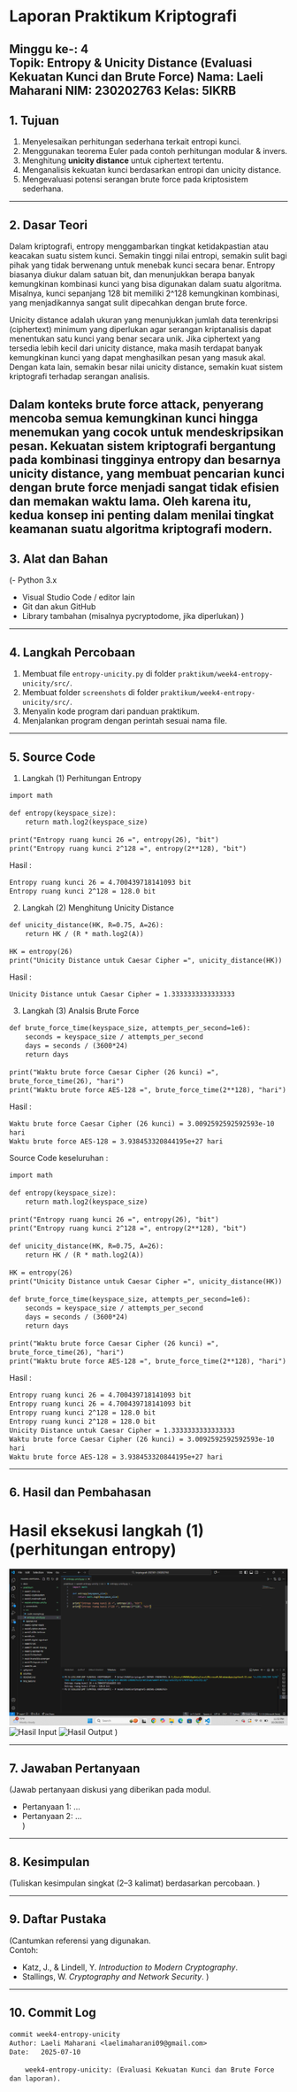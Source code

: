 # Laporan Praktikum Kriptografi
Minggu ke-: 4  
Topik: Entropy & Unicity Distance (Evaluasi Kekuatan Kunci dan Brute Force)
Nama: Laeli Maharani
NIM: 230202763
Kelas: 5IKRB
---

## 1. Tujuan
1. Menyelesaikan perhitungan sederhana terkait entropi kunci.  
2. Menggunakan teorema Euler pada contoh perhitungan modular & invers.  
3. Menghitung **unicity distance** untuk ciphertext tertentu.  
4. Menganalisis kekuatan kunci berdasarkan entropi dan unicity distance.  
5. Mengevaluasi potensi serangan brute force pada kriptosistem sederhana.  
---

## 2. Dasar Teori
Dalam kriptografi, entropy menggambarkan tingkat ketidakpastian atau keacakan suatu sistem kunci. Semakin tinggi nilai entropi, semakin sulit bagi pihak yang tidak berwenang untuk menebak kunci secara benar. Entropy biasanya diukur dalam satuan bit, dan menunjukkan berapa banyak kemungkinan kombinasi kunci yang bisa digunakan dalam suatu algoritma. Misalnya, kunci sepanjang 128 bit memiliki 2^128 kemungkinan kombinasi, yang menjadikannya sangat sulit dipecahkan dengan brute force.

Unicity distance adalah ukuran yang menunjukkan jumlah data terenkripsi (ciphertext) minimum yang diperlukan agar serangan kriptanalisis dapat menentukan satu kunci yang benar secara unik. Jika ciphertext yang tersedia lebih kecil dari unicity distance, maka masih terdapat banyak kemungkinan kunci yang dapat menghasilkan pesan yang masuk akal. Dengan kata lain, semakin besar nilai unicity distance, semakin kuat sistem kriptografi terhadap serangan analisis.

Dalam konteks brute force attack, penyerang mencoba semua kemungkinan kunci hingga menemukan yang cocok untuk mendeskripsikan pesan. Kekuatan sistem kriptografi bergantung pada kombinasi tingginya entropy dan besarnya unicity distance, yang membuat pencarian kunci dengan brute force menjadi sangat tidak efisien dan memakan waktu lama. Oleh karena itu, kedua konsep ini penting dalam menilai tingkat keamanan suatu algoritma kriptografi modern.
---

## 3. Alat dan Bahan
(- Python 3.x  
- Visual Studio Code / editor lain  
- Git dan akun GitHub  
- Library tambahan (misalnya pycryptodome, jika diperlukan)  )

---

## 4. Langkah Percobaan

1. Membuat file `entropy-unicity.py` di folder `praktikum/week4-entropy-unicity/src/`.
2. Membuat folder `screenshots` di folder `praktikum/week4-entropy-unicity/src/`.
2. Menyalin kode program dari panduan praktikum.
3. Menjalankan program dengan perintah sesuai nama file.

---

## 5. Source Code
1. Langkah (1) Perhitungan Entropy
```
import math

def entropy(keyspace_size):
    return math.log2(keyspace_size)

print("Entropy ruang kunci 26 =", entropy(26), "bit")
print("Entropy ruang kunci 2^128 =", entropy(2**128), "bit")
```
Hasil :
```
Entropy ruang kunci 26 = 4.700439718141093 bit
Entropy ruang kunci 2^128 = 128.0 bit
```

2. Langkah (2) Menghitung Unicity Distance
```
def unicity_distance(HK, R=0.75, A=26):
    return HK / (R * math.log2(A))

HK = entropy(26)
print("Unicity Distance untuk Caesar Cipher =", unicity_distance(HK))
```
Hasil :
```
Unicity Distance untuk Caesar Cipher = 1.3333333333333333
```

3. Langkah (3) Analsis Brute Force
```
def brute_force_time(keyspace_size, attempts_per_second=1e6):
    seconds = keyspace_size / attempts_per_second
    days = seconds / (3600*24)
    return days

print("Waktu brute force Caesar Cipher (26 kunci) =", brute_force_time(26), "hari")
print("Waktu brute force AES-128 =", brute_force_time(2**128), "hari")
```
Hasil :
```
Waktu brute force Caesar Cipher (26 kunci) = 3.0092592592592593e-10 hari
Waktu brute force AES-128 = 3.938453320844195e+27 hari
```

Source Code keseluruhan :
```
import math

def entropy(keyspace_size):
    return math.log2(keyspace_size)

print("Entropy ruang kunci 26 =", entropy(26), "bit")
print("Entropy ruang kunci 2^128 =", entropy(2**128), "bit")

def unicity_distance(HK, R=0.75, A=26):
    return HK / (R * math.log2(A))

HK = entropy(26)
print("Unicity Distance untuk Caesar Cipher =", unicity_distance(HK))

def brute_force_time(keyspace_size, attempts_per_second=1e6):
    seconds = keyspace_size / attempts_per_second
    days = seconds / (3600*24)
    return days

print("Waktu brute force Caesar Cipher (26 kunci) =", brute_force_time(26), "hari")
print("Waktu brute force AES-128 =", brute_force_time(2**128), "hari")
```
Hasil :
```
Entropy ruang kunci 26 = 4.700439718141093 bit
Entropy ruang kunci 26 = 4.700439718141093 bit
Entropy ruang kunci 2^128 = 128.0 bit
Entropy ruang kunci 2^128 = 128.0 bit
Unicity Distance untuk Caesar Cipher = 1.3333333333333333
Waktu brute force Caesar Cipher (26 kunci) = 3.0092592592592593e-10 hari
Waktu brute force AES-128 = 3.938453320844195e+27 hari
```

---

## 6. Hasil dan Pembahasan
# Hasil eksekusi langkah (1) (perhitungan entropy)
![Hasil Eksekusi](screenshots/L1-perhitungan-entropy.png)
![Hasil Input](screenshots/input.png)
![Hasil Output](screenshots/output.png)
)

---

## 7. Jawaban Pertanyaan
(Jawab pertanyaan diskusi yang diberikan pada modul.  
- Pertanyaan 1: …  
- Pertanyaan 2: …  
)
---

## 8. Kesimpulan
(Tuliskan kesimpulan singkat (2–3 kalimat) berdasarkan percobaan.  )

---

## 9. Daftar Pustaka
(Cantumkan referensi yang digunakan.  
Contoh:  
- Katz, J., & Lindell, Y. *Introduction to Modern Cryptography*.  
- Stallings, W. *Cryptography and Network Security*.  )

---

## 10. Commit Log
```
commit week4-entropy-unicity
Author: Laeli Maharani <laelimaharani09@gmail.com>
Date:   2025-07-10

    week4-entropy-unicity: (Evaluasi Kekuatan Kunci dan Brute Force dan laporan).
```
